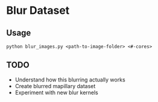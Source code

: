 # Blur Dataset

## Usage
```
python blur_images.py <path-to-image-folder> <#-cores>
```

## TODO
- Understand how this blurring actually works
- Create blurred mapillary dataset
- Experiment with new blur kernels